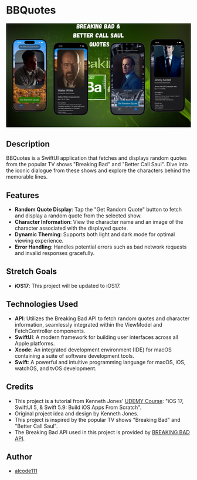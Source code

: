 # BBQuotes

<img src="project-screenshots.jpg" alt="App Screenshot" width="800">

## Description

BBQuotes is a SwiftUI application that fetches and displays random quotes from the popular TV shows "Breaking Bad" and "Better Call Saul". Dive into the iconic dialogue from these shows and explore the characters behind the memorable lines.

## Features

- **Random Quote Display**: Tap the "Get Random Quote" button to fetch and display a random quote from the selected show.
- **Character Information**: View the character name and an image of the character associated with the displayed quote.
- **Dynamic Theming**: Supports both light and dark mode for optimal viewing experience.
- **Error Handling**: Handles potential errors such as bad network requests and invalid responses gracefully.

## Stretch Goals

- **iOS17**: This project will be updated to iOS17.

## Technologies Used

- **API**: Utilizes the Breaking Bad API to fetch random quotes and character information, seamlessly integrated within the ViewModel and FetchController components.
- **SwiftUI**: A modern framework for building user interfaces across all Apple platforms.
- **Xcode**: An integrated development environment (IDE) for macOS containing a suite of software development tools.
- **Swift**: A powerful and intuitive programming language for macOS, iOS, watchOS, and tvOS development.

## Credits

- This project is a tutorial from Kenneth Jones' [UDEMY Course](https://www.udemy.com/course/ios-15-app-development-with-swiftui-3-and-swift-5/?couponCode=KEEPLEARNING): "iOS 17, SwiftUI 5, & Swift 5.9: Build iOS Apps From Scratch".
- Original project idea and design by Kenneth Jones.
- This project is inspired by the popular TV shows "Breaking Bad" and "Better Call Saul".
- The Breaking Bad API used in this project is provided by [BREAKING BAD API](https://breaking-bad-api-six.vercel.app/api).

## Author

- [alcode111](https://github.com/alcode111)
